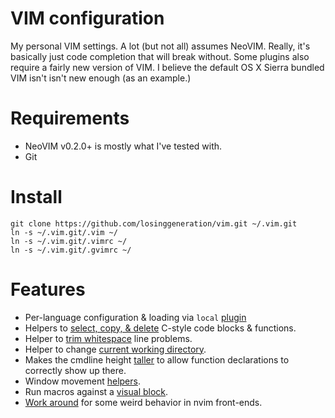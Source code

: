 # VIM configuration

My personal VIM settings. A lot (but not all) assumes NeoVIM. Really, it's
basically just code completion that will break without. Some plugins also
require a fairly new version of VIM. I believe the default OS X Sierra
bundled VIM isn't isn't new enough (as an example.)

# Requirements

* NeoVIM v0.2.0+ is mostly what I've tested with.
* Git

# Install

```shell
git clone https://github.com/losinggeneration/vim.git ~/.vim.git
ln -s ~/.vim.git/.vim ~/
ln -s ~/.vim.git/.vimrc ~/
ln -s ~/.vim.git/.gvimrc ~/
```

# Features

* Per-language configuration & loading via `local`
  [plugin](.vim/local/plugin/languages.vim)
* Helpers to [select, copy, & delete](.vim/local/plugin/helpers.vim) C-style
  code blocks & functions.
* Helper to [trim whitespace](.vim/local/plugin/spaces.vim) line problems.
* Helper to change [current working directory](.vim/local/plugin/dir.vim).
* Makes the cmdline height [taller](.vim/local/plugin/echodoc.vim) to allow
  function declarations to correctly show up there.
* Window movement [helpers](.vim/local/plugin/window.vim).
* Run macros against a [visual block](.vim/local/plugin/visual-at.vim).
* [Work around](.vim/local/plugin/nvim.vim) for some weird behavior in nvim
  front-ends.
